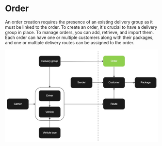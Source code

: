 # Order

An order creation requires the presence of an existing delivery group as it must be linked to the order. To create an order, it's crucial to have a delivery group in place. To manage orders, you can add, retrieve, and import them. Each order can have one or multiple customers along with their packages, and one or multiple delivery routes can be assigned to the order.

![Order](/images/flowchart_order.jpg)
